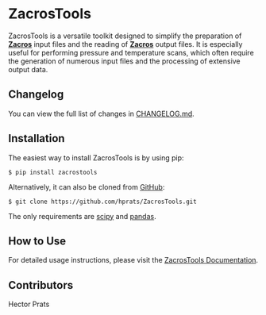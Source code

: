 # ZacrosTools

ZacrosTools is a versatile toolkit designed to simplify the preparation of **[Zacros](https://zacros.org/)** input files
 and the reading of **[Zacros](https://zacros.org/)** output files. It is especially useful for performing pressure and 
temperature scans, which often require the generation of numerous input files and the processing of extensive output 
data.

## Changelog
You can view the full list of changes in [CHANGELOG.md](./CHANGELOG.md).

## Installation

The easiest way to install ZacrosTools is by using pip:
```{code-block}
$ pip install zacrostools
```
Alternatively, it can also be cloned from [GitHub](https://github.com/hprats/ZacrosTools):
```{code-block}
$ git clone https://github.com/hprats/ZacrosTools.git
```
The only requirements are [scipy](https://scipy.org/) and [pandas](https://pandas.pydata.org/).

## How to Use

For detailed usage instructions, please visit the [ZacrosTools Documentation](https://zacrostools.readthedocs.io/en/latest/).

## Contributors

Hector Prats